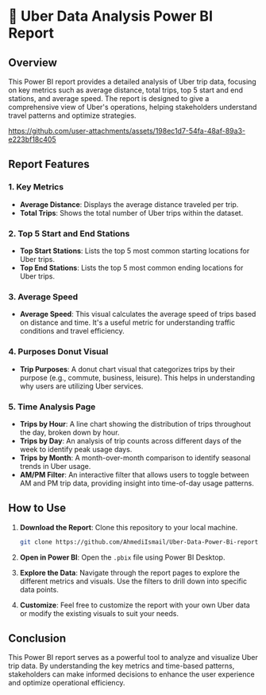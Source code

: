 # 🚗 Uber Data Analysis Power BI Report

## Overview

This Power BI report provides a detailed analysis of Uber trip data, focusing on key metrics such as average distance, total trips, top 5 start and end stations, and average speed. The report is designed to give a comprehensive view of Uber's operations, helping stakeholders understand travel patterns and optimize strategies.



https://github.com/user-attachments/assets/198ec1d7-54fa-48af-89a3-e223bf18c405



## Report Features

### 1. **Key Metrics**
- **Average Distance**: Displays the average distance traveled per trip.
- **Total Trips**: Shows the total number of Uber trips within the dataset.

### 2. **Top 5 Start and End Stations**
- **Top Start Stations**: Lists the top 5 most common starting locations for Uber trips.
- **Top End Stations**: Lists the top 5 most common ending locations for Uber trips.

### 3. **Average Speed**
- **Average Speed**: This visual calculates the average speed of trips based on distance and time. It's a useful metric for understanding traffic conditions and travel efficiency.

### 4. **Purposes Donut Visual**
- **Trip Purposes**: A donut chart visual that categorizes trips by their purpose (e.g., commute, business, leisure). This helps in understanding why users are utilizing Uber services.

### 5. **Time Analysis Page**
- **Trips by Hour**: A line chart showing the distribution of trips throughout the day, broken down by hour. 
- **Trips by Day**: An analysis of trip counts across different days of the week to identify peak usage days.
- **Trips by Month**: A month-over-month comparison to identify seasonal trends in Uber usage.
- **AM/PM Filter**: An interactive filter that allows users to toggle between AM and PM trip data, providing insight into time-of-day usage patterns.

## How to Use

1. **Download the Report**: Clone this repository to your local machine.
    ```bash
    git clone https://github.com/AhmediIsmail/Uber-Data-Power-Bi-report.git
    ```

2. **Open in Power BI**: Open the `.pbix` file using Power BI Desktop.

3. **Explore the Data**: Navigate through the report pages to explore the different metrics and visuals. Use the filters to drill down into specific data points.

4. **Customize**: Feel free to customize the report with your own Uber data or modify the existing visuals to suit your needs.

## Conclusion

This Power BI report serves as a powerful tool to analyze and visualize Uber trip data. By understanding the key metrics and time-based patterns, stakeholders can make informed decisions to enhance the user experience and optimize operational efficiency.


